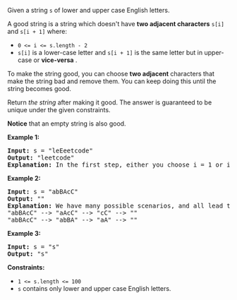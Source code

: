 Given a string `s` of lower and upper case English letters.

A good string is a string which doesn't have **two adjacent characters** `s[i]` and `s[i + 1]` where:

* `0 <= i <= s.length - 2`
* `s[i]` is a lower-case letter and `s[i + 1]` is the same letter but in upper-case or  **vice-versa** .

To make the string good, you can choose **two adjacent** characters that make the string bad and remove them. You can keep doing this until the string becomes good.

Return *the string* after making it good. The answer is guaranteed to be unique under the given constraints.

**Notice** that an empty string is also good.

**Example 1:**

<pre><strong>Input:</strong> s = "leEeetcode"
<strong>Output:</strong> "leetcode"
<strong>Explanation:</strong> In the first step, either you choose i = 1 or i = 2, both will result "leEeetcode" to be reduced to "leetcode".
</pre>

**Example 2:**

<pre><strong>Input:</strong> s = "abBAcC"
<strong>Output:</strong> ""
<strong>Explanation:</strong> We have many possible scenarios, and all lead to the same answer. For example:
"abBAcC" --> "aAcC" --> "cC" --> ""
"abBAcC" --> "abBA" --> "aA" --> ""
</pre>

**Example 3:**

<pre><strong>Input:</strong> s = "s"
<strong>Output:</strong> "s"
</pre>

**Constraints:**

* `1 <= s.length <= 100`
* `s` contains only lower and upper case English letters.
